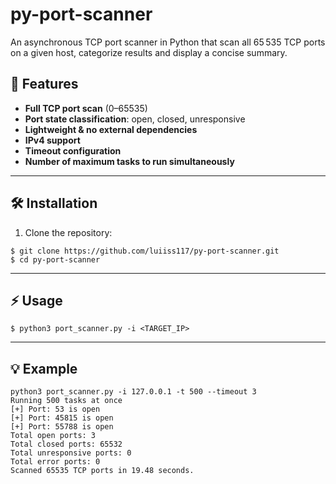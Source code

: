 # py-port-scanner
An asynchronous TCP port scanner in Python that scan all 65 535 TCP ports on a given host, categorize results and display a concise summary.


## 🚀 Features

- **Full TCP port scan** (0–65535)  
- **Port state classification**: open, closed, unresponsive  
- **Lightweight & no external dependencies**  
- **IPv4 support**
- **Timeout configuration**
- **Number of maximum tasks to run simultaneously**  

---

## 🛠️ Installation

1. Clone the repository:

```
$ git clone https://github.com/luiiss117/py-port-scanner.git
$ cd py-port-scanner
```
---

## ⚡️ Usage
```
$ python3 port_scanner.py -i <TARGET_IP>
```
---

## 💡 Example
```
python3 port_scanner.py -i 127.0.0.1 -t 500 --timeout 3
Running 500 tasks at once
[+] Port: 53 is open
[+] Port: 45815 is open
[+] Port: 55788 is open
Total open ports: 3
Total closed ports: 65532
Total unresponsive ports: 0
Total error ports: 0
Scanned 65535 TCP ports in 19.48 seconds.
```

